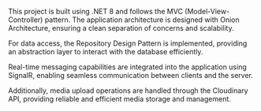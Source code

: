 This project is built using .NET 8 and follows the MVC (Model-View-Controller) pattern. The application architecture is designed with Onion Architecture, ensuring a clean separation of concerns and scalability.

For data access, the Repository Design Pattern is implemented, providing an abstraction layer to interact with the database efficiently.

Real-time messaging capabilities are integrated into the application using SignalR, enabling seamless communication between clients and the server.

Additionally, media upload operations are handled through the Cloudinary API, providing reliable and efficient media storage and management.
